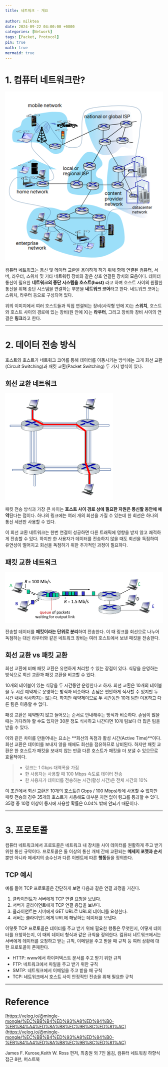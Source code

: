```yaml
---
title: 네트워크 - 개요

author: milktea
date: 2024-09-22 04:00:00 +0800
categories: [Network]
tags: [Packet, Protocol]
pin: true
math: true
mermaid: true
---
```


# 1. 컴퓨터 네트워크란?

![img.png](/assets/img/posts/network/study-1-1/img.png)

컴퓨터 네트워크는 통신 및 데이터 교환을 용이하게 하기 위해 함께 연결된 컴퓨터, 서버, 라우터, 스위치 및 기타 네트워킹 장비와 같은 상호 연결된 장치의 모음이다.
데이터 통신이 필요한 **네트워크의 종단 시스템을 호스트(host)** 라고 하며 호스트 사이의 원활한 통신을 위해 종단 시스템을 연결하는 부분을 **네트워크 코어**라고 한다.
네트워크 코어는 스위치, 라우터 등으로 구성되어 있다.

위의 이미지에서 여러 호스트들과 직접 연결되는 장비(사각형 안에 X)는 **스위치**, 호스트와 호스트 사이의 경로에 있는 장비(원 안에 X)는 **라우터**, 그리고 장비와 장비 사이의 연결은 **링크**라고 한다.

---

# 2. 데이터 전송 방식

호스트와 호스트가 네트워크 코어를 통해 데이터를 이동시키는 방식에는 크게 회선 교환(Circuit Switching)과 패킷 교환(Packet Switching) 두 가지 방식이 있다.

## 회선 교환 네트워크

![img_2.png](/assets/img/posts/network/study-1-1/img_2.png)

패킷 전송 방식과 가장 큰 차이는 **호스트 사이 경로 상에 필요한 자원은 통신할 동안에 예약**된다는 점이다.
하나의 링크에는 여러 개의 회선을 가질 수 있는데 한 회선은 하나의 통신 세션만 사용할 수 있다.

이 회선 교환 네트워크는 한번 연결이 성공하면 다른 트래픽에 영향을 받지 않고 쾌적하게 전송할 수 있다.
하지만 한 사용자가 데이터를 전송하지 않을 때도 회선을 독점하여 유연성이 떨어지고 회선을 독점하기 위한 추가적인 과정이 필요하다.

## 패킷 교환 네트워크

![img_1.png](/assets/img/posts/network/study-1-1/img_1.png)

전송할 데이터를 **패킷이라는 단위로 분리**하여 전송한다.
이 때 링크를 회선으로 나누어 독점하는 대신 라우터와 같은 네트워크 장비는 여러 호스트에서 보낸 패킷을  전송한다.


## 회선 교환 vs 패킷 교환

회선 교환에 비해 패킷 교환은 유연하게 처리할 수 있는 장점이 있다.
식당을 운영하는 방식으로 회선 교환과 패킷 교환을 비교할 수 있다.

10개의 테이블이 있는 식당을 두 시간동안 운영한다고 하자.
회선 교환은 10개의 테이블을 두 시간 예약제로 운영하는 방식과 비슷하다.
손님은 편안하게 식사할 수 있지만 두 시간 내내 식사하지는 않는다.
하지만 예약제이므로 두 시간동안 10개 팀만 이용하고 다른 팀은 이용할 수 없다.

패킷 교환은 예약받지 않고 들어오는 순서로 안내해주는 방식과 비슷하다.
손님이 많을 때는 기다려야 할 수도 있지만 30분 정도 식사하고 나간다면 10개 팀보다 더 많은 팀을 받을 수 있다.

이와 같은 차이를 만들어내는 요소는 **회선의 독점과 활성 시간(Active Time)**이다.
회선 교환은 데이터를 보내지 않을 때에도 회선을 점유하므로 낭비된다.
하지만 패킷 교환은 한 호스트가 패킷을 보내지 않는 만큼 다른 호스트가 패킷을 더 보낼 수 있으므로 효율적이다.

> - 링크는 1 Gbps 대역폭을 가짐
> - 한 사용자는 사용할 때 100 Mbps 속도로 데이터 전송
> - 한 사용자가 데이터를 전송하는 시간(활성 시간)은 전체 시간의 10%

이 조건에서 회선 교환은 10개의 호스트(1 Gbps / 100 Mbps)밖에 사용할 수 없지만 패킷 전송의 경우 35개의 호스트가 사용해도 대부분 지연 없이 링크를 통과할 수 있다.
35명 중 10명 이상이 동시에 사용할 확률은 0.04% 밖에 안되기 때문이다.

---

# 3. 프로토콜

컴퓨터 네트워크에서 프로토콜은 네트워크 내 장치들 사이 데이터를 원활하게 주고 받기 위한 통신 규약이다. 
프로토콜은 둘 이상의 통신 개체 간에 교환되는 **메세지 포맷과 순서**뿐만 아니라 메세지의 송수신과 다른 이벤트에 따른 **행동**들을 정의한다.

## TCP 예시

예를 들어 TCP 프로토콜은 간단하게 보면 다음과 같은 연결 과정을 거친다.

1. 클라이언트가 서버에게 TCP 연결 요청을 보낸다.
2. 서버가 클라이언트에게 TCP 연결 응답을 보낸다.
3. 클라이언트는 서버에게 GET URL로 URL의 데이터를 요청한다.
4. 서버는 클라이언트에게 URL에 해당하는 데이터를 보낸다.

이렇듯 TCP 프로토콜은 데이터를 주고 받기 위해 필요한 행동은 무엇인지, 어떻게 데이터를 요청하는지, 이 때의 데이터 형식과 같은 규칙을 정의한다.
컴퓨터 네트워크에서는 서버에게 데이터를 요청하고 받는 규칙, 이메일을 주고 받을 때 규칙 등 여러 상황에 대한 프로토콜이 존재한다.

- HTTP: www에서 하이퍼텍스트 문서를 주고 받기 위한 규칙
- FTP: 네트워크에서 파일을 주고 받기 위한 규칙
- SMTP: 네트워크에서 이메일을 주고 받을 때 규칙
- TCP: 네트워크에서 호스트 사이 안정적인 전송을 위해 필요한 규칙

---
# Reference

[https://velog.io/@mingle-mongle/%EC%BB%B4%ED%93%A8%ED%84%B0-%EB%84%A4%ED%8A%B8%EC%9B%8C%ED%81%AC](https://velog.io/@mingle-mongle/%EC%BB%B4%ED%93%A8%ED%84%B0-%EB%84%A4%ED%8A%B8%EC%9B%8C%ED%81%AC)


James F. Kurose,Keith W. Ross 편저, 최종원 외 7인 옮김, 컴퓨터 네트워킹 하향식 접근 8판, 퍼스트북
